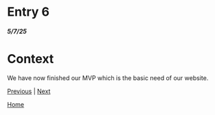 # Entry 6
##### 5/7/25

# Context
We have now finished our MVP which is the basic need of our website.

[Previous](entry05.md) | [Next](entry07.md)

[Home](../README.md)

